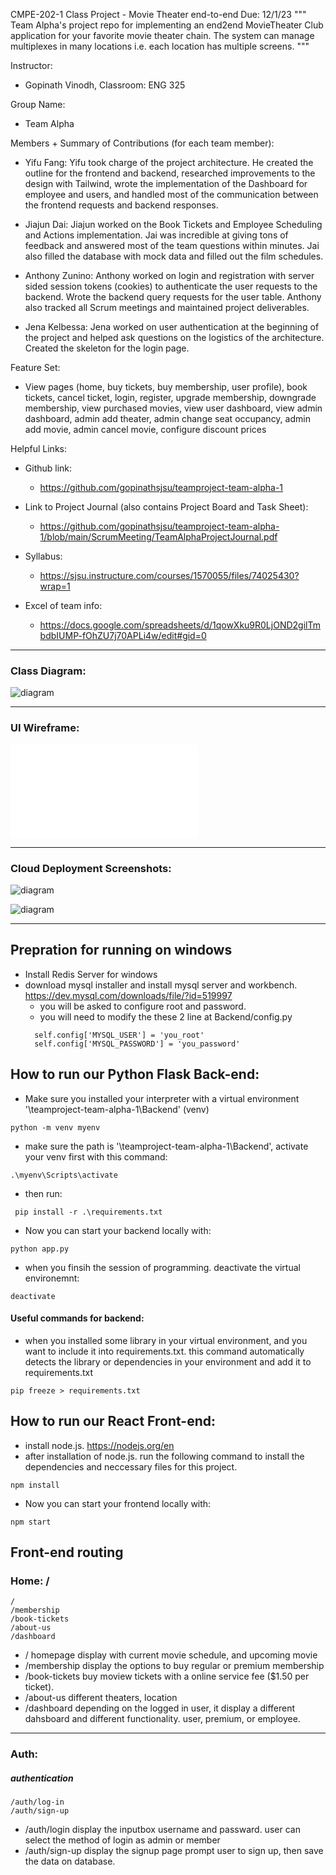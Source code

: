 CMPE-202-1 Class Project - Movie Theater end-to-end
Due: 12/1/23
"""
Team Alpha's project repo for implementing an end2end MovieTheater Club application for your favorite movie theater chain.
The system can manage multiplexes in many locations i.e. each location has multiple screens.
"""

Instructor:
- Gopinath Vinodh, Classroom: ENG 325

Group Name: 
- Team Alpha

Members + Summary of Contributions (for each team member):
- Yifu Fang: Yifu took charge of the project architecture. He created the outline for the frontend and backend, researched improvements to the design with Tailwind, wrote the implementation of the Dashboard for employee and users, and handled most of the communication between the frontend requests and backend responses.

- Jiajun Dai: Jiajun worked on the Book Tickets and Employee Scheduling and Actions implementation. Jai was incredible at giving tons of feedback and answered most of the team questions within minutes. Jai also filled the database with mock data and filled out the film schedules.

- Anthony Zunino: Anthony worked on login and registration with server sided session tokens (cookies) to authenticate the user requests to the backend. Wrote the backend query requests for the user table. Anthony also tracked all Scrum meetings and maintained project deliverables.

- Jena Kelbessa: Jena worked on user authentication at the beginning of the project and helped ask questions on the logistics of the architecture. Created the skeleton for the login page.

Feature Set:
- View pages (home, buy tickets, buy membership, user profile), book tickets, cancel ticket, login, register, upgrade membership, downgrade membership, view purchased movies, view user dashboard, view admin dashboard, admin add theater, admin change seat occupancy, admin add movie, admin cancel movie, configure discount prices

Helpful Links:

- Github link:
  - https://github.com/gopinathsjsu/teamproject-team-alpha-1
- Link to Project Journal (also contains Project Board and Task Sheet):
  - https://github.com/gopinathsjsu/teamproject-team-alpha-1/blob/main/ScrumMeeting/TeamAlphaProjectJournal.pdf

- Syllabus:
  - https://sjsu.instructure.com/courses/1570055/files/74025430?wrap=1
- Excel of team info:
  - https://docs.google.com/spreadsheets/d/1qowXku9R0LjOND2gilTmbdbIUMP-fOhZU7j70APLi4w/edit#gid=0

---

### Class Diagram:

![diagram](./Diagrams/UML%20diagram.png)

---

### UI Wireframe:

![diagram](./Diagrams/TeamAlphaWireframe.pdf)

---

### Cloud Deployment Screenshots:

![diagram](./Diagrams/cmpe202frontend_Heroku_Deployment.png)


![diagram](./Diagrams/cmpe202frontend_Heroku_Deployment_Compile_Error.png)

---

## Prepration for running on windows

- Install Redis Server for windows
- download mysql installer and install mysql server and workbench. https://dev.mysql.com/downloads/file/?id=519997
  - you will be asked to configure root and password.
  - you will need to modify the these 2 line at Backend/config.py
  ```
    self.config['MYSQL_USER'] = 'you_root'
    self.config['MYSQL_PASSWORD'] = 'you_password'
  ```
## How to run our Python Flask Back-end:

- Make sure you installed your interpreter with a virtual environment '<your path>\teamproject-team-alpha-1\Backend' (venv)

```
python -m venv myenv
```

- make sure the path is '<your path>\teamproject-team-alpha-1\Backend', activate your venv first with this command:

```
.\myenv\Scripts\activate
```

- then run:

```
 pip install -r .\requirements.txt
```

- Now you can start your backend locally with:

```
python app.py
```

- when you finsih the session of programming. deactivate the virtual environemnt:

```
deactivate
```

#### Useful commands for backend:

- when you installed some library in your virtual environment, and you want to include it into requirements.txt. this command automatically detects the library or dependencies in your environment and add it to requirements.txt

```
pip freeze > requirements.txt
```


## How to run our React Front-end:

- install node.js. https://nodejs.org/en
- after installation of node.js. run the following command to install the dependencies and neccessary files for this project.

```
npm install
```

- Now you can start your frontend locally with:

```
npm start
```


## Front-end routing

### Home: /

    /
    /membership
    /book-tickets
    /about-us
    /dashboard

- / homepage display with current movie schedule, and upcoming movie
- /membership display the options to buy regular or premium membership
- /book-tickets buy moview tickets with a online service fee ($1.50 per ticket).
- /about-us different theaters, location
- /dashboard depending on the logged in user, it display a different dahsboard and different functionality. user, premium, or employee.

---

### Auth:

##### authentication

    /auth/log-in
    /auth/sign-up

- /auth/login display the inputbox username and passward. user can select the method of login as admin or member
- /auth/sign-up display the signup page prompt user to sign up, then save the data on database.
